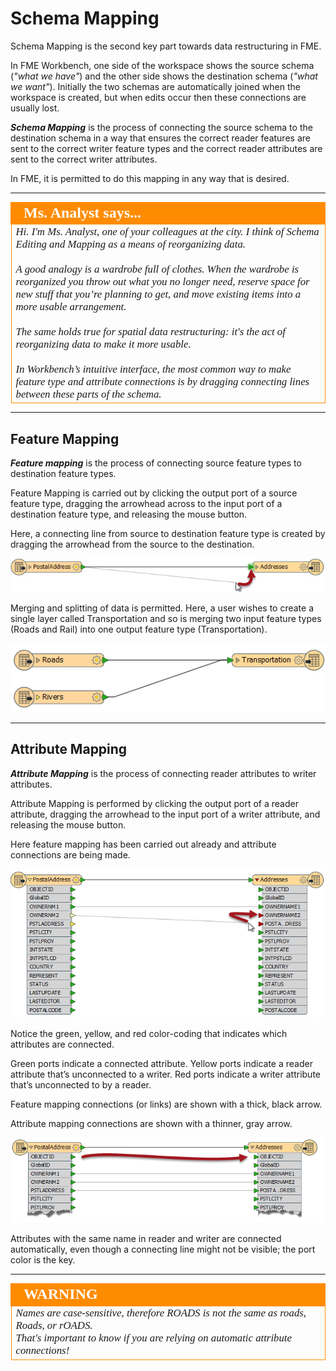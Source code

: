 # Schema Mapping

Schema Mapping is the second key part towards data restructuring in FME.

In FME Workbench, one side of the workspace shows the source schema (*"what we have"*) and the other side shows the destination schema (*"what we want"*). Initially the two schemas are automatically joined when the workspace is created, but when edits occur then these connections are usually lost.

***Schema Mapping*** is the process of connecting the source schema to the destination schema in a way that ensures the correct reader features are sent to the correct writer feature types and the correct reader attributes are sent to the correct writer attributes.

In FME, it is permitted to do this mapping in any way that is desired.

---

<!--Person X Says Section-->

<table style="border-spacing: 0px">
<tr>
<td style="vertical-align:middle;background-color:darkorange;border: 2px solid darkorange">
<i class="fa fa-quote-left fa-lg fa-pull-left fa-fw" style="color:white;padding-right: 12px;vertical-align:text-top"></i>
<span style="color:white;font-size:x-large;font-weight: bold;font-family:serif">Ms. Analyst says...</span>
</td>
</tr>

<tr>
<td style="border: 1px solid darkorange">
<span style="font-family:serif; font-style:italic; font-size:larger">
Hi. I'm Ms. Analyst, one of your colleagues at the city. I think of Schema Editing and Mapping as a means of reorganizing data.
<br><br>A good analogy is a wardrobe full of clothes. When the wardrobe is reorganized you throw out what you no longer need, reserve space for new stuff that you’re planning to get, and move existing items into a more usable arrangement.
<br><br>The same holds true for spatial data restructuring: it's the act of reorganizing data to make it more usable.
<br><br>In Workbench’s intuitive interface, the most common way to make feature type and attribute connections is by dragging connecting lines between these parts of the schema.
</span>
</td>
</tr>
</table>

---

## Feature Mapping
***Feature mapping*** is the process of connecting source feature types to destination feature types.

Feature Mapping is carried out by clicking the output port of a source feature type, dragging the arrowhead across to the input port of a destination feature type, and releasing the mouse button.

Here, a connecting line from source to destination feature type is created by dragging the arrowhead from the source to the destination.

![](./Images/Img2.012.SchemaMappingFeatureConnection.png)

Merging and splitting of data is permitted. Here, a user wishes to create a single layer called Transportation and so is merging two input feature types (Roads and Rail) into one output feature type (Transportation).

![](./Images/Img2.013.SchemaMappingMergedConnections.png)

---

## Attribute Mapping
***Attribute Mapping*** is the process of connecting reader attributes to writer attributes.

Attribute Mapping is performed by clicking the output port of a reader attribute, dragging the arrowhead to the input port of a writer attribute, and releasing the mouse button.

Here feature mapping has been carried out already and attribute connections are being made.

![](./Images/Img2.014.SchemaMappingAttrConnection.png)

Notice the green, yellow, and red color-coding that indicates which attributes are connected.

Green ports indicate a connected attribute. Yellow ports indicate a reader attribute that’s unconnected to a writer. Red ports indicate a writer attribute that’s unconnected to by a reader.

Feature mapping connections (or links) are shown with a thick, black arrow.

Attribute mapping connections are shown with a thinner, gray arrow.

![](./Images/Img2.015.SchemaMappingConnections.png)

Attributes with the same name in reader and writer are connected automatically, even though a connecting line might not be visible; the port color is the key.

---

<!--Warning Section--> 

<table style="border-spacing: 0px">
<tr>
<td style="vertical-align:middle;background-color:darkorange;border: 2px solid darkorange">
<i class="fa fa-exclamation-triangle fa-lg fa-pull-left fa-fw" style="color:white;padding-right: 12px;vertical-align:text-top"></i>
<span style="color:white;font-size:x-large;font-weight: bold;font-family:serif">WARNING</span>
</td>
</tr>

<tr>
<td style="border: 1px solid darkorange">
<span style="font-family:serif; font-style:italic; font-size:larger">
Names are case-sensitive, therefore ROADS is not the same as roads, Roads, or rOADS.
<br>That's important to know if you are relying on automatic attribute connections!
</span>
</td>
</tr>
</table>